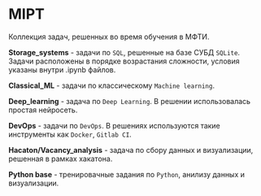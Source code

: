 # MIPT
Коллекция задач, решенных во время обучения в МФТИ.

**Storage_systems** - задачи по `SQL`, решенные на базе СУБД `SQLite`. Задачи расположены в порядке возрастания сложности, условия указаны внутри .ipynb файлов.

**Classical_ML** - задачи по классическому `Machine learning`.

**Deep_learning** - задача по `Deep Learning`. В решении использовалась простая нейросеть. 

**DevOps** - задачи по `DevOps`. В решениях используются такие инструменты как `Docker`, `Gitlab CI`.

**Hacaton/Vacancy_analysis** - задача по сбору данных и визуализации, решенная в рамках хакатона.

**Python base** -  тренировачные задания по `Python`, анилизу данных и визуализации.
